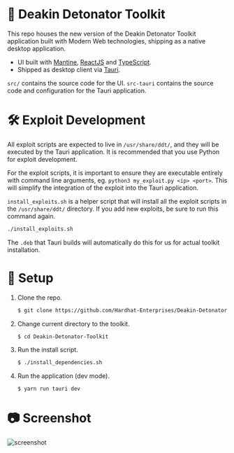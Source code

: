 # 🧰 Deakin Detonator Toolkit

This repo houses the new version of the Deakin Detonator Toolkit application built with Modern Web technologies, shipping as a native desktop application.

-   UI built with [Mantine](https://mantine.dev), [ReactJS](https://reactjs.org/) and [TypeScript](https://www.typescriptlang.org/).
-   Shipped as desktop client via [Tauri](https://tauri.app/).

`src/` contains the source code for the UI.
`src-tauri` contains the source code and configuration for the Tauri application.

# 🛠️ Exploit Development

All exploit scripts are expected to live in `/usr/share/ddt/`, and they will be executed by the Tauri application. It is recommended that you use Python for exploit development.

For the exploit scripts, it is important to ensure they are executable entirely with command line arguments, eg. `python3 my_exploit.py <ip> <port>`. This will simplify the integration of the exploit into the Tauri application.

`install_exploits.sh` is a helper script that will install all the exploit scripts in the `/usr/share/ddt/` directory. If you add new exploits, be sure to run this command again.

```bash
./install_exploits.sh
```

The `.deb` that Tauri builds will automatically do this for us for actual toolkit installation.

# 🔧 Setup

1. Clone the repo.

    ```bash
    $ git clone https://github.com/Hardhat-Enterprises/Deakin-Detonator-Toolkit
    ```

2. Change current directory to the toolkit.

    ```bash
    $ cd Deakin-Detonator-Toolkit
    ```

3. Run the install script.

    ```bash
    $ ./install_dependencies.sh
    ```

4. Run the application (dev mode).

    ```bash
    $ yarn run tauri dev
    ```

# 📷 Screenshot

![screenshot](https://i.imgur.com/Nu67H6n.png)
